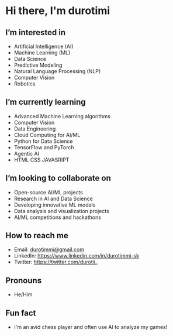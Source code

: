 # Hi there, I'm durotimi 

## I’m interested in
- Artificial Intelligence (AI)
- Machine Learning (ML)
- Data Science
- Predictive Modeling
- Natural Language Processing (NLP)
- Computer Vision
- Robotics

## I’m currently learning
- Advanced Machine Learning algorithms
- Computer Vision
- Data Engineering
- Cloud Computing for AI/ML
- Python for Data Science
- TensorFlow and PyTorch
- Agentic AI
- HTML CSS JAVASRIPT

## I’m looking to collaborate on
- Open-source AI/ML projects
- Research in AI and Data Science
- Developing innovative ML models
- Data analysis and visualization projects
- AI/ML competitions and hackathons

## How to reach me
- Email: durotimmi@gmail.com
- LinkedIn: https://www.linkedin.com/in/durotimmi-sk
- Twitter: https://twitter.com/durotii_

## Pronouns
- He/Him

## Fun fact
- I'm an avid chess player and often use AI to analyze my games!

<!---
durotimmi-sk/durotimmi-sk is a ✨ special ✨ repository because its `README.md` (this file) appears on your GitHub profile.
You can click the Preview link to take a look at your changes.
--->

